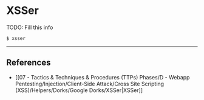# XSSer

TODO: Fill this info

```
$ xsser
```

---

## References

- [[07 - Tactics & Techniques & Procedures (TTPs) Phases/D - Webapp Pentesting/Injection/Client-Side Attack/Cross Site Scripting (XSS)/Helpers/Dorks/Google Dorks/XSSer|XSSer]]